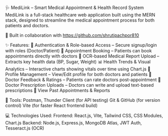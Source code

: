 🩺 MediLink – Smart Medical Appointment & Health Record System
MediLink is a full-stack healthcare web application built using the MERN stack, designed to streamline the medical appointment process for both patients and doctors.

🔗 Built in collaboration with https://github.com/shrutipachpor810

✨ Features:
🔐 Authentication & Role-based Access – Secure signup/login with roles (Doctor/Patient)
📅 Appointment Booking – Patients can book appointments directly with doctors
📄 OCR-based Medical Report Upload – Extracts key health data (BP, Sugar, Weight)
📊 Health Trends & Visual Analytics – Interactive charts showing vitals over time using Chart.js
👤 Profile Management – View/Edit profile for both doctors and patients
💬 Doctor Feedback & Ratings – Patients can rate doctors post-appointment
📝 Doctor Prescription Uploads – Doctors can write and upload text-based prescriptions
📁 View Past Appointments & Reports

🧰 Tools:
Postman, Thunder Client (for API testing)
Git & GitHub (for version control)
Vite (for faster React frontend build)

💻 Technologies Used:
Frontend: React.js, Vite, Tailwind CSS, CSS Modules, Chart.js
Backend: Node.js, Express.js, MongoDB Atlas, JWT Auth, Tesseract.js (OCR)

